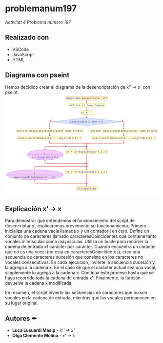 # problemanum197

_Activitat 4    Problema número 197_

## Realizado con

* VSCode
* JavaScript
* HTML
## Diagrama con pseint
Hemos decidido crear el diagrama de la desencriptación de x'' -> x' con pseint.
![Alt text](desencriptar_x11.png?raw=true "Title")

## Explicación x' -> x
Para demostrar que entendemos el funcionamiento del script de desencriptar x', explicaremos brevemente su funcionamiento.
Primero inicializa una cadena vacía llamada x y un contador j en cero.
Define un conjunto de caracteres llamado caracteresCoincidentes que contiene tanto vocales minúsculas como mayúsculas.
Utiliza un bucle para recorrer la cadena de entrada x1 carácter por carácter.
Cuando encuentra un carácter que no es una vocal (no está en caracteresCoincidentes), crea una secuencia de caracteres sucesión que consiste en los caracteres no vocales consecutivos.
En cada ejecución, invierte la secuencia sucesión y la agrega a la cadena x.
En el caso de que el carácter actual sea una vocal, simplemente lo agrega a la cadena x.
Continúa este proceso hasta que se haya recorrido toda la cadena de entrada x1.
Finalmente, la función devuelve la cadena x modificada.

En resumen, el script invierte las secuencias de caracteres que no son vocales en la cadena de entrada, mientras que las vocales permanecen en su lugar original.

## Autores ✒

* **Luca Lusuardi Masip** - *x'' -> x'*
* **Olga Clemente Molina** - *x' -> x*
